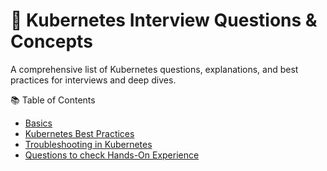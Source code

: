 # 📘 Kubernetes Interview Questions & Concepts
A comprehensive list of Kubernetes questions, explanations, and best practices for interviews and deep dives.

📚 Table of Contents
- [Basics]()
- [Kubernetes Best Practices]()
- [Troubleshooting in Kubernetes]()
- [Questions to check Hands-On Experience]()

